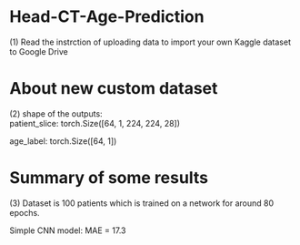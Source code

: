# Head-CT-Age-Prediction
(1) Read the instrction of uploading data to import your own Kaggle dataset to Google Drive

# About new custom dataset
(2) shape of the outputs:  
patient_slice: torch.Size([64, 1, 224, 224, 28])

age_label: torch.Size([64, 1])

# Summary of some results
(3) Dataset is 100 patients which is trained on a network for around 80 epochs.

Simple CNN model: MAE = 17.3

